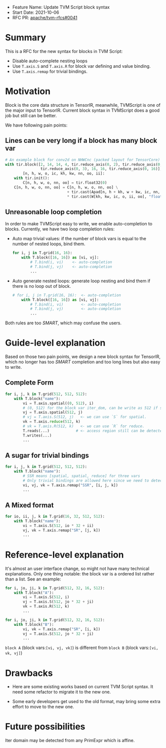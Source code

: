 - Feature Name: Update TVM Script block syntax
- Start Date: 2021-10-06
- RFC PR: [apache/tvm-rfcs#0041](https://github.com/apache/tvm-rfcs/pull/41)

# Summary

[summary]: #summary

This is a RFC for the new syntax for blocks in TVM Script:

- Disable auto-complete nesting loops
- Use `T.axis.S` and `T.axis.R` for block var defining and value binding.
- Use `T.axis.remap` for trivial bindings.

# Motivation

[motivation]: #motivation

Block is the core data structure in TensorIR, meanwhile, TVMScript is one of the major input to TensorIR. Current block syntax in TVMScript does a good job but still can be better.

We have following pain points:

## Lines can be very long if a block has many block var

```Python
# An example block for conv2d on NHWCnc (packed layout for TensorCore)
with tir.block([2, 14, 14, 4, tir.reduce_axis(0, 2), tir.reduce_axis(0, 3),
                tir.reduce_axis(0, 3), 16, 16, tir.reduce_axis(0, 16)], "Conv") as \
        [n, h, w, o, ic, kh, kw, nn, oo, ii]:
    with tir.init():
        C[n, h, w, o, nn, oo] = tir.float32(0)
    C[n, h, w, o, nn, oo] = C[n, h, w, o, nn, oo] \
                            + tir.cast(Apad[n, h + kh, w + kw, ic, nn, ii], "float32") \
                            * tir.cast(W[kh, kw, ic, o, ii, oo], "float32")
```

## Unreasonable loop completion

In order to make TVMScript easy to write, we enable auto-completion to blocks. Currently, we have two loop completion rules:

- Auto map trivial values: if the number of block vars is equal to the number of nested loops, bind them.

  ```Python
  for i, j in T.grid(16, 16):
      with T.block([16, 16]) as [vi, vj]:
          # T.bind(i, vi)    <- auto-completion
          # T.bind(j, vj)    <- auto-completion
          ...
  ```

- Auto generate nested loops: generate loop nesting and bind them if there is no loop out of block.

  ```Python
  # for i, j in T.grid(16, 16):  <- auto-completion
      with T.block([16, 16]) as [vi, vj]:
          # T.bind(i, vi)        <- auto-completion
          # T.bind(j, vj)        <- auto-completion
          ...
  ```

Both rules are too *SMART*, which may confuse the users.

# Guide-level explanation

[guide-level-explanation]: #guide-level-explanation

Based on those two pain points, we design a new block syntax for TensorIR, which no longer has too *SMART* completion and too long lines but also easy to write.

## Complete Form

```Python
for i, j, k in T.grid(512, 512, 512):
    with T.block("name"):
        vi = T.axis.spatial((0, 512), i)
        # (0, 512) for the block var iter_dom, can be write as 512 if starts from 0
        vj = T.axis.spatial(512, j)
        # vj = T.axis.S(512, j)   <- we can use `S` for spatial.
        vk = T.axis.reduce(512, k)
        # vk = T.axis.R(512, k)   <- we can use `R` for reduce.
        T.reads(...)            # <- access region still can be detected.
        T.writes(...)
        ...
```

## A sugar for trivial bindings

```Python
for i, j, k in T.grid(512, 512, 512):
    with T.block("name"):
        # SSR means [spatial, spatial, reduce] for three vars
        # Only trivial bindings are allowed here since we need to detect iter_dom from the loops
        vi, vj, vk = T.axis.remap("SSR", [i, j, k])
        ...
```

## A Mixed format

```Python
for io, ii, j, k in T.grid(16, 32, 512, 512):
    with T.block("name"):
        vi = T.axis.S(512, io * 32 + ii)
        vj, vk = T.axis.remap("SR", [j, k])
        ...
```

# Reference-level explanation

[reference-level-explanation]: #reference-level-explanation

It's almost an user interface change, so might not have many technical explanations. Only one thing notable: the block var is a ordered list rather than a list. See an example:

```Python
for i, jo, ji, k in T.grid(512, 32, 16, 512):
    with T.block("A"):
        vi = T.axis.S(512, i)
        vj = T.axis.S(512, jo * 32 + ji)
        vk = T.axis.R(512, k)
        ...

for i, jo, ji, k in T.grid(512, 32, 16, 512):
    with T.block("B"):
        vi, vk = T.axis.remap("SR", [i, k])
        vj = T.axis.S(512, jo * 32 + ji)
        ...
```

`block A` (block vars:`[vi, vj, vk]`) is different from `block B` (block vars:`[vi, vk, vj]`)


# Drawbacks

[drawbacks]: #drawbacks

- Here are some existing works based on current TVM Script syntax. It need some refactor to migrate it to the new one.

- Some early developers get used to the old format, may bring some extra effort to move to the new one.

# Future possibilities

[future-possibilities]: #future-possibilities

Iter domain may be detected from any PrimExpr which is affine.
